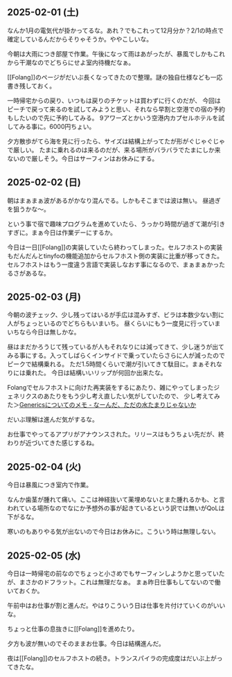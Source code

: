 ## 2025-02-01 (土)

なんか1月の電気代が掛かってるな。あれ？でもこれって12月分か？2/1の時点で確定しているんだからそりゃそうか。ややこしいな。

今朝は大雨につき部屋で作業。午後になって雨はあがったが、暴風でしかもこれから干潮なのでどちらにせよ室内待機だなぁ。

[[Folang]]のページがだいぶ長くなってきたので整理。謎の独自仕様なども一応書き残しておく。

一時帰宅からの戻り、いつもは戻りのチケットは買わずに行くのだが、
今回はピーチで戻って来るのを試してみようと思い、それなら早割と空港での宿の予約もしたいので先に予約してみる。
9アワーズとかいう空港内カプセルホテルを試してみる事に。6000円ちょい。

夕方散歩がてら海を見に行ったら、サイズは結構上がってたが形がぐじゃぐじゃで厳しい。
たまに乗れるのは来るのだが、来る場所がバラバラでたまにしか来ないので厳しそう。今日はサーフィンはお休みにする。

## 2025-02-02 (日)

朝はまぁまぁ波があるがかなり混んでる。しかもそこまでは波は無い。
昼過ぎを狙うかな〜。

という事で宿で趣味プログラムを進めていたら、うっかり時間が過ぎて潮が引きすぎに。まぁ今日は作業デーにするか。

今日は一日[[Folang]]の実装していたら終わってしまった。セルフホストの実装もだんだんとtinyfoの機能追加からセルフホスト側の実装に比重が移ってきた。
セルフホストはもう一度違う言語で実装しなおす事になるので、まぁまぁかったるさがあるな。

## 2025-02-03 (月)

今朝の波チェック、少し残ってはいるが手広は混みすぎ、ビラは本数少ない割に人がちょっといるのでどちらもいまいち。
昼くらいにもう一度見に行っていまいちなら今日は無しかな。

昼はまだかろうじて残っているが人もそれなりには減ってきて、少し迷うが出てみる事にする。入ってしばらくインサイドで乗っていたらさらに人が減ったのでピークで結構乗れる。
ただ1.5時間くらいで潮が引いてきて駄目に。まぁそれなりには乗れた。
今日は結構いいリップが何回か出来たな。

Folangでセルフホストに向けた再実装をするにあたり、雑にやってしまったジェネリクスのあたりをもう少し考え直したい気がしていたので、
少し考えてみた＞[Genericsについてのメモ - なーんだ、ただの水たまりじゃないか](https://karino2.github.io/2025/02/03/generics_memo.html)

だいぶ理解は進んだ気がするな。

お仕事でやってるアプリがアナウンスされた。リリースはもうちょい先だが、終わりが近づいてきた感じするね。

## 2025-02-04 (火)

今日は暴風につき室内で作業。

なんか歯茎が腫れて痛い。ここは神経抜いて薬埋めないとまた腫れるかも、と言われている場所なのでなにか予想外の事が起きているという訳では無いがQoLは下がるな。

寒いのもありやる気が出ないので今日はお休みに。こういう時は無理しない。

## 2025-02-05 (水)

今日は一時帰宅の前なのでちょっと小さめでもサーフィンしようかと思っていたが、まさかのドフラット。これは無理だなぁ。
まぁ昨日仕事もしてないので働いておくか。

午前中はお仕事が割と進んだ。やはりこういう日は仕事を片付けていくのがいいな。

ちょっと仕事の息抜きに[[Folang]]を進めたり。

夕方も波が無いのでそのままお仕事。今日は結構進んだ。

夜は[[Folang]]のセルフホストの続き。トランスパイラの完成度はだいぶ上がってきたな。